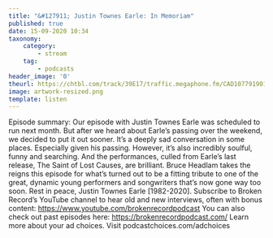 ```yaml
---
title: "&#127911; Justin Townes Earle: In Memoriam"
published: true
date: 15-09-2020 10:34
taxonomy:
    category:
        - stream
    tag:
        - podcasts
header_image: '0'
theurl: https://chtbl.com/track/39E17/traffic.megaphone.fm/CAD1077919014.mp3
image: artwork-resized.png
template: listen
--- 
```

Episode summary: Our episode with Justin Townes Earle was scheduled to run next month. But after we heard about Earle’s passing over the weekend, we decided to put it out sooner. It’s a deeply sad conversation in some places. Especially given his passing. However, it’s also incredibly soulful, funny and searching. And the performances, culled from Earle’s last release, The Saint of Lost Causes, are brilliant. Bruce Headlam takes the reigns this episode for what’s turned out to be a fitting tribute to one of the great, dynamic young performers and songwriters that’s now gone way too soon. Rest in peace, Justin Townes Earle [1982-2020]. Subscribe to Broken Record’s YouTube channel to hear old and new interviews, often with bonus content: https://www.youtube.com/brokenrecordpodcast You can also check out past episodes here: https://brokenrecordpodcast.com/ Learn more about your ad choices. Visit podcastchoices.com/adchoices

